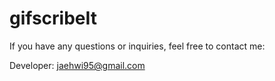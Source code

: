 # gifscribeIt

If you have any questions or inquiries, feel free to contact me:

Developer: jaehwi95@gmail.com

